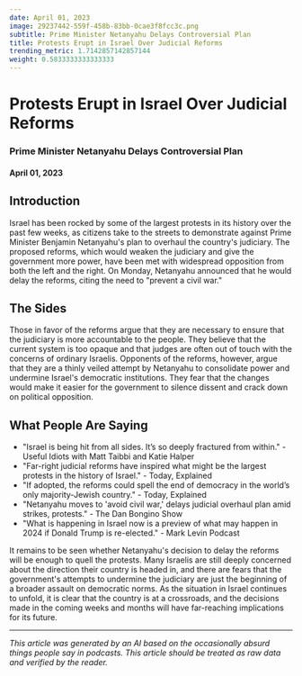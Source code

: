 ```yaml
---
date: April 01, 2023
image: 29237442-559f-458b-83bb-0cae3f8fcc3c.png
subtitle: Prime Minister Netanyahu Delays Controversial Plan
title: Protests Erupt in Israel Over Judicial Reforms
trending_metric: 1.7142857142857144
weight: 0.5833333333333333
---
```

# Protests Erupt in Israel Over Judicial Reforms
### Prime Minister Netanyahu Delays Controversial Plan
#### April 01, 2023

## Introduction
Israel has been rocked by some of the largest protests in its history over the past few weeks, as citizens take to the streets to demonstrate against Prime Minister Benjamin Netanyahu's plan to overhaul the country's judiciary. The proposed reforms, which would weaken the judiciary and give the government more power, have been met with widespread opposition from both the left and the right. On Monday, Netanyahu announced that he would delay the reforms, citing the need to "prevent a civil war." 

## The Sides
Those in favor of the reforms argue that they are necessary to ensure that the judiciary is more accountable to the people. They believe that the current system is too opaque and that judges are often out of touch with the concerns of ordinary Israelis. Opponents of the reforms, however, argue that they are a thinly veiled attempt by Netanyahu to consolidate power and undermine Israel's democratic institutions. They fear that the changes would make it easier for the government to silence dissent and crack down on political opposition.

## What People Are Saying
- "Israel is being hit from all sides. It’s so deeply fractured from within." - Useful Idiots with Matt Taibbi and Katie Halper
- "Far-right judicial reforms have inspired what might be the largest protests in the history of Israel." - Today, Explained
- "If adopted, the reforms could spell the end of democracy in the world’s only majority-Jewish country." - Today, Explained
- "Netanyahu moves to 'avoid civil war,' delays judicial overhaul plan amid strikes, protests." - The Dan Bongino Show
- "What is happening in Israel now is a preview of what may happen in 2024 if Donald Trump is re-elected." - Mark Levin Podcast

It remains to be seen whether Netanyahu's decision to delay the reforms will be enough to quell the protests. Many Israelis are still deeply concerned about the direction their country is headed in, and there are fears that the government's attempts to undermine the judiciary are just the beginning of a broader assault on democratic norms. As the situation in Israel continues to unfold, it is clear that the country is at a crossroads, and the decisions made in the coming weeks and months will have far-reaching implications for its future.

 --- 

*This article was generated by an AI based on the occasionally absurd things people say in podcasts. This article should be treated as raw data and verified by the reader.*